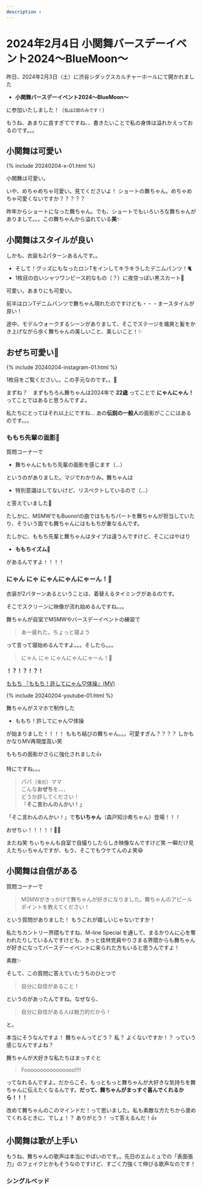 ```yaml
---
description : 
---
```


# 2024年2月4日 小関舞バースデーイベント2024～BlueMoon～

昨日、2024年2月3日（土）に渋谷シダックスカルチャーホールにて開かれました

* **小関舞バースデーイベント2024～BlueMoon～**

に参加いたしました！（<small>私は2部のみです！</small>）

もうね、あまりに良すぎてですね、、書きたいことで私の身体は溢れかえっておるのです。。。

## 小関舞は可愛い

{% include 20240204-x-01.html %}

小関舞は可愛い。

いや、めちゃめちゃ可愛い。見てくださいよ！ ショートの舞ちゃん。めちゃめちゃ可愛くないですか？？？？？

昨年からショートになった舞ちゃん。でも、ショートでもいろいろな舞ちゃんがありまして。。。この舞ちゃんから溢れている**美**✨

## 小関舞はスタイルが良い

しかも、衣装も2パターンあるんです。。

* そして！グッズにもなったロンTをインしてキラキラしたデニムパンツ！🐈
* 1枚目の白いシャツワンピース的なもの（？）に夜空っぽい黒スカート🌙

可愛い。あまりにも可愛い。

前半はロンTデニムパンツで舞ちゃん現れたのですけども・・・まースタイルが良い！

途中、モデルウォークするシーンがありまして、そこでステージを颯爽と髪をかき上げながら歩く舞ちゃんの美しいこと、美しいこと！✨

## おぜち可愛い🍑

{% include 20240204-instagram-01.html %}

1枚目をご覧ください。。この手元なのです。。🐾

まずね？　まずもちろん舞ちゃんは2024年で **22歳** ってことで **にゃんにゃん！** ってことではあると思うんですよ。

私たちにとってはそれ以上にですね… あの**伝説の一般人**の面影がここにはあるのです。。。

### ももち先輩の面影🍑

質問コーナーで

* 舞ちゃんにももち先輩の面影を感じます（…）

というのがありました。マジでわかりみ。舞ちゃんは

* 特別意識はしてないけど、リスペクトしているので（…）

と答えていました🥰

たしかに、MSMWでもBuono!の曲ではももちパートを舞ちゃんが担当していたり、そういう面でも舞ちゃんにはももちが重なるんです。

たしかに、ももち先輩と舞ちゃんはタイプは違うんですけど、そこにはやはり

* **ももちイズム**🍑

があるんですよ！！！！

### にゃん にゃ にゃんにゃんにゃーん！🐾

衣装が2パターンあるということは、着替えるタイミングがあるのです。

そこでスクリーンに映像が流れ始めるんですね。。。

舞ちゃんが自室でMSMWやバースデーイベントの練習で

> あー疲れた。ちょっと寝よう

って言って寝始めるんですよ。。。そしたら。。。

> にゃん にゃ にゃんにゃんにゃーん！🐾

**！？！？！？！**

[<i class="fa-lg fa-brands fa-youtube"></i> ももち 『ももち！許してにゃん♡体操』(MV)](https://www.youtube.com/watch?v=Oi_l9Cza-1A)

{% include 20240204-youtube-01.html %}

舞ちゃんがスマホで制作した

* ももち！許してにゃん♡体操

が始まりました！！！！ ももち結びの舞ちゃん。。。可愛すぎん？？？？ しかもかなりMV再現度高い笑

ももちの面影がさらに強化されました👍

特にですね。。。

> パパ（<small>竜也</small>）ママ <br> こんな**おぜち**を、、、<br> どうか許してください！ <br> 「**そこ言わんのんかい！」**

「そこ言わんのんかい！」で**ちいちゃん**（森戸知沙希ちゃん）登場！！！

おぜちぃ！！！！！💙🧡

またね笑 ちぃちゃんも自室で自撮りしたらしき映像なんですけど笑 一瞬だけ見えたちぃちゃんですが、もう、そこでもウケてんのよ笑😆

## 小関舞は自信がある

質問コーナーで

> MSMWがきっかけで舞ちゃんが好きになりました。舞ちゃんのアピールポイントを教えてください！

という質問がありました！ もうこれが嬉しいじゃないですか！

私たちカントリー界隈もですね、M-line Special を通して、まるかりんに心を奪われたりしているんですけども、きっと佳林党員やりさまる界隈からも舞ちゃんが好きになってバースデーイベントに来られた方もいると思うんですよ！

素敵✨

そして、この質問に答えていたうちのひとつで

> 自分に自信があること！

というのがあったんですね。なぜなら、

> 自分に自信がある人は魅力的だから！

と。

本当にそうなんですよ！ 舞ちゃんってどう？ 私？ よくないですか！？ っていう感じなんですよね？

舞ちゃんが大好きな私たちはまっすぐと

> Foooooooooooooooo!!!!

ってなれるんですよ。だからこそ、もっともっと舞ちゃんが大好きな気持ちを舞ちゃんに伝えたくなるんです。**だって、舞ちゃんがまっすぐ喜んでくれるから！！！**

改めて舞ちゃんのこのマインドだ！って思いました。私も素敵な方たちから褒めてくれるときに、でしょ！？ ありがとう！ って答えるんだ！👍

## 小関舞は歌が上手い

もうね、舞ちゃんの歌声は本当にやばいのです。。先日のエムミュでの「表面張力」のフェイクとかもそうなのですけど、すごく力強くて伸びる歌声なのです！

### シングルベッド


